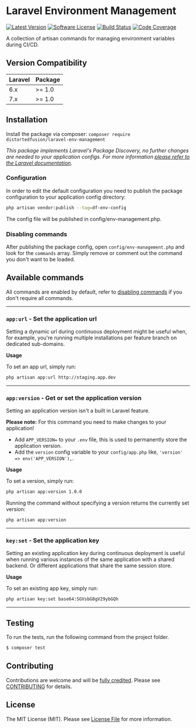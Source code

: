 # Laravel Environment Management

[![Latest Version](https://img.shields.io/github/tag/distortedfusion/laravel-env-management.svg?style=flat-square)](https://github.com/distortedfusion/laravel-env-management/tags)
[![Software License](https://img.shields.io/badge/license-MIT-brightgreen.svg?style=flat-square)](LICENSE)
[![Build Status](https://img.shields.io/github/workflow/status/distortedfusion/laravel-env-management/CI-CD/master?style=flat-square)](https://github.com/distortedfusion/laravel-env-management/actions)
[![Code Coverage](https://img.shields.io/codecov/c/github/distortedfusion/laravel-env-management?style=flat-square&token=JBWSCLFCPW)](https://codecov.io/gh/distortedfusion/laravel-env-management)

A collection of artisan commands for managing environment variables during CI/CD.

## Version Compatibility

 Laravel  | Package
:---------|:----------
 6.x      | >= 1.0
 7.x      | >= 1.0

## Installation

Install the package via composer: `composer require distortedfusion/laravel-env-management`

*This package implements Laravel's Package Discovery, no further changes are needed to your application configs. For more information [please refer to the Laravel documentation](https://laravel.com/docs/packages#package-discovery).*

### Configuration

In order to edit the default configuration you need to publish the package configuration to your application config directory:

```sh
php artisan vendor:publish --tag=df-env-config
```

The config file will be published in config/env-management.php.

### Disabling commands

After publishing the package config, open `config/env-management.php` and look for the `commands` array.
Simply remove or comment out the command you don't want to be loaded.

## Available commands

All commands are enabled by default, refer to [disabling commands](https://github.com/distortedfusion/laravel-env-management#disabling-commands) if you don't require all commands.

---
### `app:url` - Set the application url

Setting a dynamic url during continuous deployment might be useful when, for example, you're running multiple installations per feature branch on dedicated sub-domains.

**Usage**

To set an app url, simply run:
```sh
php artisan app:url http://staging.app.dev
```
---
### `app:version` - Get or set the application version

Setting an application version isn't a built in Laravel feature.

**Please note:** For this command you need to make changes to your application!

- Add `APP_VERSION=` to your `.env` file, this is used to permanently store the application version.
- Add the `version` config variable to your `config/app.php` like, `'version' => env('APP_VERSION'),`.

**Usage**

To set a version, simply run:
```sh
php artisan app:version 1.0.0
```

Running the command without specifying a version returns the currently set version:
```sh
php artisan app:version
```
---
### `key:set` - Set the application key

Setting an existing application key during continuous deployment is useful when running various instances of the same application with a shared backend. Or different applications that share the same session store.

**Usage**

To set an existing app key, simply run:
```sh
php artisan key:set base64:SGVsbG8gV29ybGQh
```
---

## Testing

To run the tests, run the following command from the project folder.

``` bash
$ composer test
```

## Contributing

Contributions are welcome and will be [fully credited](https://github.com/distortedfusion/laravel-env-management/graphs/contributors). Please see [CONTRIBUTING](.github/CONTRIBUTING.md) for details.

## License
The MIT License (MIT). Please see [License File](https://github.com/distortedfusion/laravel-env-management/blob/master/LICENSE) for more information.
